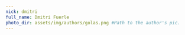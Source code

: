 ```yaml
---
nick: dmitri
full_name: Dmitri Fuerle
photo_dir: assets/img/authors/golas.png #Path to the author's pic.
---
```

